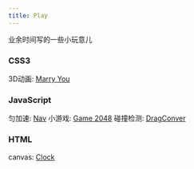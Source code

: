 ```yaml
---
title: Play
---
```

业余时间写的一些小玩意儿 

### CSS3

  3D动画: [Marry You](http://goodwjf.github.io/home/control/css3-clock/index.html)

### JavaScript

  匀加速: [Nav](http://goodwjf.github.io/home/module/nav/test.html)
  小游戏: [Game 2048](http://goodwjf.github.io/home/product/2048/index.html)
  碰撞检测: [DragConver](http://goodwjf.github.io/home/module/dragConver/test.html)
 
### HTML

canvas: [Clock](http://goodwjf.github.io/home/control/watch_canvas/watch_canvas.html)
